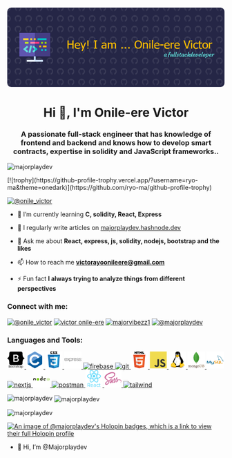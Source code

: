 ![Header](./happyayo.png)
<h1 align="center">Hi 👋, I'm Onile-ere Victor</h1>
<h3 align="center">A passionate full-stack engineer that has knowledge of frontend and backend and knows how to develop smart contracts, expertise in solidity and JavaScript frameworks..</h3>

<p align="left"> <img src="https://komarev.com/ghpvc/?username=majorplaydev&label=Profile%20views&color=0e75b6&style=flat" alt="majorplaydev" /> </p>


<p align="left">[![trophy](https://github-profile-trophy.vercel.app/?username=ryo-ma&theme=onedark)](https://github.com/ryo-ma/github-profile-trophy) </p>

<p align="left"> <a href="https://twitter.com/onile_victor" target="blank"><img src="https://img.shields.io/twitter/follow/@onile_victor?logo=twitter&style=for-the-badge" alt="@onile_victor" /></a> </p>

- 🌱 I’m currently learning **C, solidity, React, Express**

- 📝 I regularly write articles on [majorplaydev.hashnode.dev](majorplaydev.hashnode.dev)

- 💬 Ask me about **React, express, js, solidity, nodejs, bootstrap and the likes**

- 📫 How to reach me **victorayoonileere@gmail.com**

- ⚡ Fun fact **I always trying to analyze things from different perspectives**

<h3 align="left">Connect with me:</h3>
<p align="left">
<a href="https://twitter.com/onile_victor" target="blank"><img align="center" src="https://raw.githubusercontent.com/rahuldkjain/github-profile-readme-generator/master/src/images/icons/Social/twitter.svg" alt="@onile_victor" height="30" width="40" /></a>
<a href="https://linkedin.com/in/victor onile-ere" target="blank"><img align="center" src="https://raw.githubusercontent.com/rahuldkjain/github-profile-readme-generator/master/src/images/icons/Social/linked-in-alt.svg" alt="victor onile-ere" height="30" width="40" /></a>
<a href="https://instagram.com/majorvibezz1" target="blank"><img align="center" src="https://raw.githubusercontent.com/rahuldkjain/github-profile-readme-generator/master/src/images/icons/Social/instagram.svg" alt="majorvibezz1" height="30" width="40" /></a>
<a href="https://hashnode.com/@majorplaydev" target="blank"><img align="center" src="https://raw.githubusercontent.com/rahuldkjain/github-profile-readme-generator/master/src/images/icons/Social/hashnode.svg" alt="@majorplaydev" height="30" width="40" /></a>
</p>

<h3 align="left">Languages and Tools:</h3>
<p align="left"> <a href="https://getbootstrap.com" target="_blank" rel="noreferrer"> <img src="https://raw.githubusercontent.com/devicons/devicon/master/icons/bootstrap/bootstrap-plain-wordmark.svg" alt="bootstrap" width="40" height="40"/> </a> <a href="https://www.cprogramming.com/" target="_blank" rel="noreferrer"> <img src="https://raw.githubusercontent.com/devicons/devicon/master/icons/c/c-original.svg" alt="c" width="40" height="40"/> </a> <a href="https://www.w3schools.com/css/" target="_blank" rel="noreferrer"> <img src="https://raw.githubusercontent.com/devicons/devicon/master/icons/css3/css3-original-wordmark.svg" alt="css3" width="40" height="40"/> </a> <a href="https://expressjs.com" target="_blank" rel="noreferrer"> <img src="https://raw.githubusercontent.com/devicons/devicon/master/icons/express/express-original-wordmark.svg" alt="express" width="40" height="40"/> </a> <a href="https://firebase.google.com/" target="_blank" rel="noreferrer"> <img src="https://www.vectorlogo.zone/logos/firebase/firebase-icon.svg" alt="firebase" width="40" height="40"/> </a> <a href="https://git-scm.com/" target="_blank" rel="noreferrer"> <img src="https://www.vectorlogo.zone/logos/git-scm/git-scm-icon.svg" alt="git" width="40" height="40"/> </a> <a href="https://www.w3.org/html/" target="_blank" rel="noreferrer"> <img src="https://raw.githubusercontent.com/devicons/devicon/master/icons/html5/html5-original-wordmark.svg" alt="html5" width="40" height="40"/> </a> <a href="https://developer.mozilla.org/en-US/docs/Web/JavaScript" target="_blank" rel="noreferrer"> <img src="https://raw.githubusercontent.com/devicons/devicon/master/icons/javascript/javascript-original.svg" alt="javascript" width="40" height="40"/> </a> <a href="https://www.linux.org/" target="_blank" rel="noreferrer"> <img src="https://raw.githubusercontent.com/devicons/devicon/master/icons/linux/linux-original.svg" alt="linux" width="40" height="40"/> </a> <a href="https://www.mongodb.com/" target="_blank" rel="noreferrer"> <img src="https://raw.githubusercontent.com/devicons/devicon/master/icons/mongodb/mongodb-original-wordmark.svg" alt="mongodb" width="40" height="40"/> </a> <a href="https://www.mysql.com/" target="_blank" rel="noreferrer"> <img src="https://raw.githubusercontent.com/devicons/devicon/master/icons/mysql/mysql-original-wordmark.svg" alt="mysql" width="40" height="40"/> </a> <a href="https://nextjs.org/" target="_blank" rel="noreferrer"> <img src="https://cdn.worldvectorlogo.com/logos/nextjs-2.svg" alt="nextjs" width="40" height="40"/> </a> <a href="https://nodejs.org" target="_blank" rel="noreferrer"> <img src="https://raw.githubusercontent.com/devicons/devicon/master/icons/nodejs/nodejs-original-wordmark.svg" alt="nodejs" width="40" height="40"/> </a> <a href="https://postman.com" target="_blank" rel="noreferrer"> <img src="https://www.vectorlogo.zone/logos/getpostman/getpostman-icon.svg" alt="postman" width="40" height="40"/> </a> <a href="https://reactjs.org/" target="_blank" rel="noreferrer"> <img src="https://raw.githubusercontent.com/devicons/devicon/master/icons/react/react-original-wordmark.svg" alt="react" width="40" height="40"/> </a> <a href="https://sass-lang.com" target="_blank" rel="noreferrer"> <img src="https://raw.githubusercontent.com/devicons/devicon/master/icons/sass/sass-original.svg" alt="sass" width="40" height="40"/> </a> <a href="https://tailwindcss.com/" target="_blank" rel="noreferrer"> <img src="https://www.vectorlogo.zone/logos/tailwindcss/tailwindcss-icon.svg" alt="tailwind" width="40" height="40"/> </a> </p>

<p><img align="left" src="https://github-readme-stats.vercel.app/api/top-langs?username=majorplaydev&show_icons=true&locale=en&layout=compact" alt="majorplaydev" /></p>

<p>&nbsp;<img align="center" src="https://github-readme-stats.vercel.app/api?username=majorplaydev&show_icons=true&locale=en" alt="majorplaydev" /></p>

<p><img align="center" src="https://github-readme-streak-stats.herokuapp.com/?user=majorplaydev&" alt="majorplaydev" /></p>

[![An image of @majorplaydev's Holopin badges, which is a link to view their full Holopin profile](https://holopin.me/majorplaydev)](https://holopin.io/@majorplaydev)
- 👋 Hi, I’m @Majorplaydev
<!---
Majorplaydev/Majorplaydev is a ✨ special ✨ repository because its `README.md` (this file) appears on your GitHub profile.
You can click the Preview link to take a look at your changes.
--->
